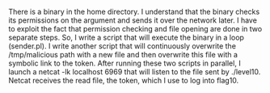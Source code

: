 There is a binary in the home directory.
I understand that the binary checks its permissions on the argument and sends it over the network later.
I have to exploit the fact that permission checking and file opening are done in two separate steps.
So, I write a script that will execute the binary in a loop (sender.pl).
I write another script that will continuously overwrite the /tmp/malicious path with a new file and then overwrite this file with a symbolic link to the token.
After running these two scripts in parallel, I launch a netcat -lk localhost 6969 that will listen to the file sent by ./level10.
Netcat receives the read file, the token, which I use to log into flag10.
